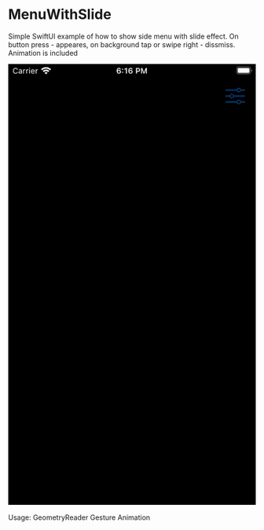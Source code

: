 # MenuWithSlide

Simple SwiftUI example of how to show side menu with slide effect.
On button press - appeares, on background tap or swipe right - dissmiss.
Animation is included

![MenuWithSlide](./ScreenRecording.gif "MenuWithSlide")

Usage:
GeometryReader
Gesture
Animation
